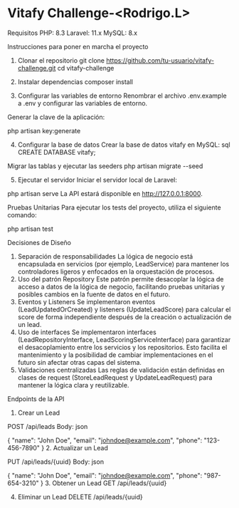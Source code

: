 # Vitafy Challenge-<Rodrigo.L>

Requisitos
PHP: 8.3
Laravel: 11.x
MySQL: 8.x

Instrucciones para poner en marcha el proyecto
1. Clonar el repositorio
git clone https://github.com/tu-usuario/vitafy-challenge.git
cd vitafy-challenge

2. Instalar dependencias
composer install

3. Configurar las variables de entorno
Renombrar el archivo .env.example a .env y configurar las variables de entorno.

Generar la clave de la aplicación:

php artisan key:generate

4. Configurar la base de datos
Crear la base de datos vitafy en MySQL:
sql
CREATE DATABASE vitafy;

Migrar las tablas y ejecutar las seeders
php artisan migrate --seed

5. Ejecutar el servidor
Iniciar el servidor local de Laravel:


php artisan serve
La API estará disponible en http://127.0.0.1:8000.

Pruebas Unitarias
Para ejecutar los tests del proyecto, utiliza el siguiente comando:

php artisan test

Decisiones de Diseño
1. Separación de responsabilidades
La lógica de negocio está encapsulada en servicios (por ejemplo, LeadService) para mantener los controladores ligeros y enfocados en la orquestación de procesos.
2. Uso del patrón Repository
Este patrón permite desacoplar la lógica de acceso a datos de la lógica de negocio, facilitando pruebas unitarias y posibles cambios en la fuente de datos en el futuro.
3. Eventos y Listeners
Se implementaron eventos (LeadUpdatedOrCreated) y listeners (UpdateLeadScore) para calcular el score de forma independiente después de la creación o actualización de un lead.
4. Uso de interfaces
Se implementaron interfaces (LeadRepositoryInterface, LeadScoringServiceInterface) para garantizar el desacoplamiento entre los servicios y los repositorios. Esto facilita el mantenimiento y la posibilidad de cambiar implementaciones en el futuro sin afectar otras capas del sistema.
5. Validaciones centralizadas
Las reglas de validación están definidas en clases de request (StoreLeadRequest y UpdateLeadRequest) para mantener la lógica clara y reutilizable.

Endpoints de la API
1. Crear un Lead

POST /api/leads
Body:
json

{
    "name": "John Doe",
    "email": "johndoe@example.com",
    "phone": "123-456-7890"
}
2. Actualizar un Lead

PUT /api/leads/{uuid}
Body:
json

{
    "name": "John Doe",
    "email": "johndoe@example.com",
    "phone": "987-654-3210"
}
3. Obtener un Lead
GET /api/leads/{uuid}

4. Eliminar un Lead
DELETE /api/leads/{uuid}